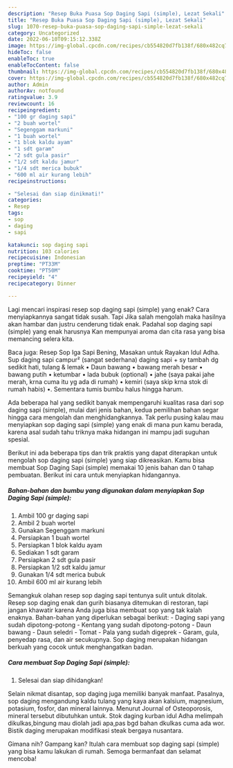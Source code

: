 ```yaml
---
description: "Resep Buka Puasa Sop Daging Sapi (simple), Lezat Sekali"
title: "Resep Buka Puasa Sop Daging Sapi (simple), Lezat Sekali"
slug: 1070-resep-buka-puasa-sop-daging-sapi-simple-lezat-sekali
category: Uncategorized
date: 2022-06-10T09:15:12.338Z
image: https://img-global.cpcdn.com/recipes/cb554820d7fb138f/680x482cq70/sop-daging-sapi-simple-foto-resep-utama.jpg
hideToc: false
enableToc: true
enableTocContent: false
thumbnail: https://img-global.cpcdn.com/recipes/cb554820d7fb138f/680x482cq70/sop-daging-sapi-simple-foto-resep-utama.jpg
cover: https://img-global.cpcdn.com/recipes/cb554820d7fb138f/680x482cq70/sop-daging-sapi-simple-foto-resep-utama.jpg
author: Admin
authorAv: notfound
ratingvalue: 3.9
reviewcount: 16
recipeingredient:
- "100 gr daging sapi"
- "2 buah wortel"
- "Segenggam markuni"
- "1 buah wortel"
- "1 blok kaldu ayam"
- "1 sdt garam"
- "2 sdt gula pasir"
- "1/2 sdt kaldu jamur"
- "1/4 sdt merica bubuk"
- "600 ml air kurang lebih"
recipeinstructions:

- "Selesai dan siap dinikmati!"
categories:
- Resep
tags:
- sop
- daging
- sapi

katakunci: sop daging sapi 
nutrition: 103 calories
recipecuisine: Indonesian
preptime: "PT33M"
cooktime: "PT50M"
recipeyield: "4"
recipecategory: Dinner

---
```



Lagi mencari inspirasi resep sop daging sapi (simple) yang enak? Cara menyiapkannya sangat tidak susah. Tapi Jika salah mengolah maka hasilnya akan hambar dan justru cenderung tidak enak. Padahal sop daging sapi (simple) yang enak harusnya Kan mempunyai aroma dan cita rasa yang bisa memancing selera kita.


Baca juga: Resep Sop Iga Sapi Bening, Masakan untuk Rayakan Idul Adha. Sup daging sapi campur² (sangat sederhana) daging sapi + sy tambah dg sedikit hati, tulang &amp; lemak • Daun bawang • bawang merah besar • bawang putih • ketumbar • lada bubuk (optional) • jahe (saya pakai jahe merah, krna cuma itu yg ada di rumah) • kemiri (saya skip krna stok di rumah habis) •. Sementara tumis bumbu halus hingga harum.

Ada beberapa hal yang sedikit banyak mempengaruhi kualitas rasa dari sop daging sapi (simple), mulai dari jenis bahan, kedua pemilihan bahan segar hingga cara mengolah dan menghidangkannya. Tak perlu pusing kalau mau menyiapkan sop daging sapi (simple) yang enak di mana pun kamu berada, karena asal sudah tahu triknya maka hidangan ini mampu jadi suguhan spesial.


Berikut ini ada beberapa tips dan trik praktis yang dapat diterapkan untuk mengolah sop daging sapi (simple) yang siap dikreasikan. Kamu bisa membuat Sop Daging Sapi (simple) memakai 10 jenis bahan dan 0 tahap pembuatan. Berikut ini cara untuk menyiapkan hidangannya.

<!--inarticleads1-->

##### Bahan-bahan dan bumbu yang digunakan dalam menyiapkan Sop Daging Sapi (simple):

1. Ambil 100 gr daging sapi
1. Ambil 2 buah wortel
1. Gunakan Segenggam markuni
1. Persiapkan 1 buah wortel
1. Persiapkan 1 blok kaldu ayam
1. Sediakan 1 sdt garam
1. Persiapkan 2 sdt gula pasir
1. Persiapkan 1/2 sdt kaldu jamur
1. Gunakan 1/4 sdt merica bubuk
1. Ambil 600 ml air kurang lebih


Semangkuk olahan resep sop daging sapi tentunya sulit untuk ditolak. Resep sop daging enak dan gurih biasanya ditemukan di restoran, tapi jangan khawatir karena Anda juga bisa membuat sop yang tak kalah enaknya. Bahan-bahan yang diperlukan sebagai berikut: - Daging sapi yang sudah dipotong-potong - Kentang yang sudah dipotong-potong - Daun bawang - Daun seledri - Tomat - Pala yang sudah digeprek - Garam, gula, penyedap rasa, dan air secukupnya. Sop daging merupakan hidangan berkuah yang cocok untuk menghangatkan badan. 

<!--inarticleads2-->

##### Cara membuat Sop Daging Sapi (simple):


1. Selesai dan siap dihidangkan!

Selain nikmat disantap, sop daging juga memiliki banyak manfaat. Pasalnya, sop daging mengandung kaldu tulang yang kaya akan kalsium, magnesium, potasium, fosfor, dan mineral lainnya. Menurut Journal of Osteoporosis, mineral tersebut dibutuhkan untuk. Stok daging kurban idul Adha melimpah dikulkas,bingung mau diolah jadi apa,pas bgd bahan dkulkas cuma ada wor. Bistik daging merupakan modifikasi steak bergaya nusantara. 

Gimana nih? Gampang kan? Itulah cara membuat sop daging sapi (simple) yang bisa kamu lakukan di rumah. Semoga bermanfaat dan selamat mencoba!
